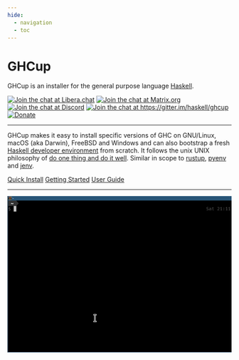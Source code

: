 ```yaml
---
hide:
  - navigation
  - toc
---
```


# GHCup

GHCup is an installer for the general purpose language [Haskell](https://www.haskell.org/).

<div class="text-center gh-badge">
<a href="https://kiwiirc.com/nextclient/irc.libera.chat/?nick=Guest%7C?#haskell,#haskell-ghcup"><img src="https://img.shields.io/badge/chat-on%20libera%20IRC-brightgreen.svg" alt="Join the chat at Libera.chat"></a>
<a href="https://app.element.io/#/room/#haskell-tooling:matrix.org"><img src="https://img.shields.io/matrix/haskell-tooling:matrix.org?label=chat%20on%20matrix.org" alt="Join the chat at Matrix.org"></a>
<a href="https://discord.gg/pKYf3zDQU7"><img src="https://img.shields.io/discord/280033776820813825?label=chat%20on%20discord" alt="Join the chat at Discord"></a>
<a href="https://gitter.im/haskell/ghcup?utm_source=badge&utm_medium=badge&utm_campaign=pr-badge&utm_content=badge"><img src="https://badges.gitter.im/haskell/ghcup.svg" alt="Join the chat at https://gitter.im/haskell/ghcup"></a>
<a href="https://opencollective.com/ghcup#category-CONTRIBUTE" class="donate-badge"><img src="https://opencollective.com/webpack/donate/button@2x.png?color=blue" alt="Donate"></a>
</div>

----

GHCup makes it easy to install specific versions of GHC on GNU/Linux,
macOS (aka Darwin), FreeBSD and Windows and can also bootstrap a fresh [Haskell developer environment](./install/#supported-tools) from scratch.
It follows the unix UNIX philosophy of [do one thing and do it well](https://en.wikipedia.org/wiki/Unix_philosophy#Do_One_Thing_and_Do_It_Well). Similar in scope to [rustup](https://github.com/rust-lang-nursery/rustup.rs), [pyenv](https://github.com/pyenv/pyenv) and [jenv](http://www.jenv.be).

<div class="text-center">
<a href="https://www.haskell.org/ghcup/" class="btn btn-primary" role="button">Quick Install</a>
<a href="install/" class="btn btn-primary" role="button">Getting Started</a>
<a href="guide/" class="btn btn-primary" role="button">User Guide</a>
</div>


----

![GHCup](./ghcup.gif)


